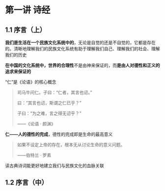 # 第一讲 诗经

## 1.1 序言（上）

**我们是生活在一个民族文化系统中的**，无论是自觉的还是不自觉的，它都是存在的。清晰地理解我们的民族文化系统有助于理解我们自己、理解我们的社会、理解我们的历史

**在中国的文化系统中，世界的合理性**不是由神来保证的，而**是由人对德性和正义的追求来保证的**

“仁”是《论语》的核心概念

> 司马牛问仁。子曰：“仁者，其言也讱。”
>
> 曰：“其言也讱，斯谓之仁已乎？”
>
> 子曰：“为之难，言之得无讱乎？”
>
> ——《论语 · 颜渊》

**仁——人的德性的完成**，德性的完成即是生命的最高意义

> 如果不设定上帝的存在，根本无从讨论生命的意义问题。
>
> ——伯特兰 · 罗素

读古典诗词能更好地建立我们与民族文化的血脉关联

## 1.2 序言（中）

